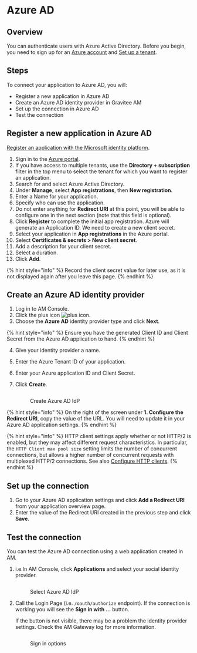 # Azure AD

## Overview

You can authenticate users with Azure Active Directory. Before you begin, you need to sign up for an [Azure account](https://azure.microsoft.com/en-us/free/?ref=microsoft.com\&utm_source=microsoft.com\&utm_medium=docs\&utm_campaign=visualstudio) and [Set up a tenant](https://azure.microsoft.com/en-us/free/?ref=microsoft.com\&utm_source=microsoft.com\&utm_medium=docs\&utm_campaign=visualstudio).

## Steps

To connect your application to Azure AD, you will:

* Register a new application in Azure AD
* Create an Azure AD identity provider in Gravitee AM
* Set up the connection in Azure AD
* Test the connection

## Register a new application in Azure AD

[Register an application with the Microsoft identity platform](https://docs.microsoft.com/en-us/azure/active-directory/develop/quickstart-register-app).

1. Sign in to the [Azure portal](https://portal.azure.com/).
2. If you have access to multiple tenants, use the **Directory + subscription** filter in the top menu to select the tenant for which you want to register an application.
3. Search for and select Azure Active Directory.
4. Under **Manage**, select **App registrations**, then **New registration**.
5. Enter a Name for your application.
6. Specify who can use the application.
7. Do not enter anything for **Redirect URI** at this point, you will be able to configure one in the next section (note that this field is optional).
8. Click **Register** to complete the initial app registration. Azure will generate an Application ID. We need to create a new client secret.
9. Select your application in **App registrations** in the Azure portal.
10. Select **Certificates & secrets > New client secret**.
11. Add a description for your client secret.
12. Select a duration.
13. Click **Add**.

{% hint style="info" %}
Record the client secret value for later use, as it is not displayed again after you leave this page.
{% endhint %}

## Create an Azure AD identity provider

1. Log in to AM Console.
2. Click the plus icon ![plus icon](https://docs.gravitee.io/images/icons/plus-icon.png).
3. Choose the **Azure AD** identity provider type and click **Next**.

{% hint style="info" %}
Ensure you have the generated Client ID and Client Secret from the Azure AD application to hand.
{% endhint %}

4. Give your identity provider a name.
5. Enter the Azure Tenant ID of your application.
6. Enter your Azure application ID and Client Secret.
7.  Click **Create**.

    <figure><img src="https://docs.gravitee.io/images/am/current/graviteeio-am-userguide-social-idp-azure-ad.png" alt=""><figcaption><p>Create Azure AD IdP</p></figcaption></figure>

{% hint style="info" %}
On the right of the screen under **1. Configure the Redirect URI**, copy the value of the URL. You will need to update it in your Azure AD application settings.
{% endhint %}

{% hint style="info" %}
HTTP client settings apply whether or not HTTP/2 is enabled, but they may affect different request characteristics. In particular, the `HTTP Client max pool size` setting limits the number of concurrent connections, but allows a higher number of concurrent requests with multiplexed HTTP/2 connections. See also [Configure HTTP clients](../../../getting-started/configuration/configure-am-gateway/#configure-http-clients).
{% endhint %}

## Set up the connection

1. Go to your Azure AD application settings and click **Add a Redirect URI** from your application overview page.
2. Enter the value of the Redirect URI created in the previous step and click **Save**.

## Test the connection

You can test the Azure AD connection using a web application created in AM.

1.  i.e.In AM Console, click **Applications** and select your social identity provider.

    <figure><img src="https://docs.gravitee.io/images/am/current/graviteeio-am-userguide-social-idp-list.png" alt=""><figcaption><p>Select Azure AD IdP</p></figcaption></figure>
2.  Call the Login Page (i.e. `/oauth/authorize` endpoint). If the connection is working you will see the **Sign in with …​** button.

    If the button is not visible, there may be a problem the identity provider settings. Check the AM Gateway log for more information.

    <figure><img src="https://docs.gravitee.io/images/am/current/graviteeio-am-userguide-social-idp-login.png" alt=""><figcaption><p>Sign in options</p></figcaption></figure>
